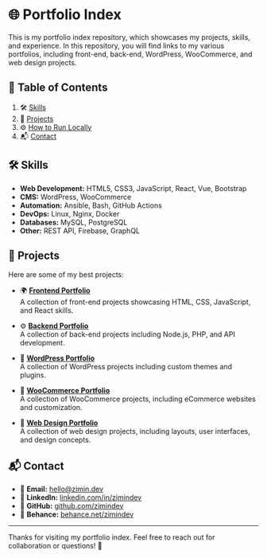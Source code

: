 # 🌐 Portfolio Index

This is my portfolio index repository, which showcases my projects, skills, and experience. In this repository, you will find links to my various portfolios, including front-end, back-end, WordPress, WooCommerce, and web design projects.

## 📑 Table of Contents

1. 🛠️ [Skills](#skills)  
2. 🚀 [Projects](#projects)  
3. ⚙️ [How to Run Locally](#how-to-run-locally)  
4. 📬 [Contact](#contact)  

## 🛠️ Skills

- **Web Development:** HTML5, CSS3, JavaScript, React, Vue, Bootstrap  
- **CMS:** WordPress, WooCommerce  
- **Automation:** Ansible, Bash, GitHub Actions  
- **DevOps:** Linux, Nginx, Docker  
- **Databases:** MySQL, PostgreSQL  
- **Other:** REST API, Firebase, GraphQL  

## 🚀 Projects

Here are some of my best projects:

- 🌍 [**Frontend Portfolio**](https://github.com/yourusername/portfolio-frontend)  
  A collection of front-end projects showcasing HTML, CSS, JavaScript, and React skills.

- ⚙️ [**Backend Portfolio**](https://github.com/yourusername/portfolio-backend)  
  A collection of back-end projects including Node.js, PHP, and API development.

- 📝 [**WordPress Portfolio**](https://github.com/yourusername/portfolio-wordpress)  
  A collection of WordPress projects including custom themes and plugins.

- 🛒 [**WooCommerce Portfolio**](https://github.com/yourusername/portfolio-woocommerce)  
  A collection of WooCommerce projects, including eCommerce websites and customization.

- 🎨 [**Web Design Portfolio**](https://github.com/yourusername/portfolio-webdesign)  
  A collection of web design projects, including layouts, user interfaces, and design concepts.


## 📬 Contact

- 📧 **Email:** [hello@zimin.dev](mailto:hello@zimin.dev)  
- 🔗 **LinkedIn:** [linkedin.com/in/zimindev](https://linkedin.com/in/yourname)  
- 👤 **GitHub:** [github.com/zimindev](https://github.com/yourusername)  
- 🎨 **Behance:** [behance.net/zimindev](https://behance.net/yourprofile)  

---

Thanks for visiting my portfolio index. Feel free to reach out for collaboration or questions! 🌟

